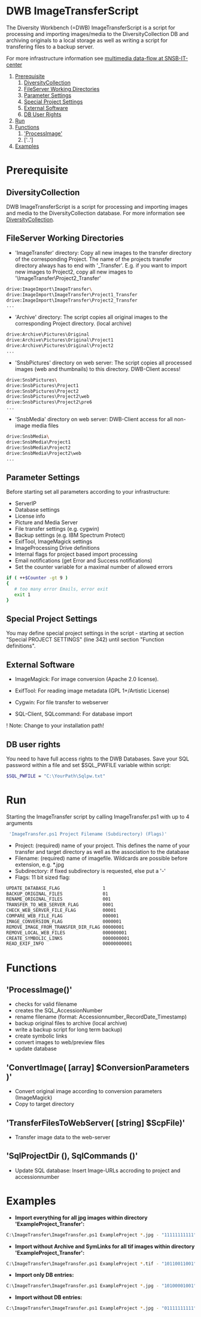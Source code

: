 # DWB ImageTransferScript 

The Diversity Workbench (=DWB) ImageTransferScript is a script for processing and importing images/media to the DiversityCollection DB and archiving originals to a local storage as well as writing a script for transfering files to a backup server.

For more infrastructure information see [multimedia data-flow at SNSB-IT-center](https://ides.snsb.info/wiki/Multimedia-Datenfluss_am_SNSB_IT-Zentrum)

1. [Prerequisite](#prerequisite)
    1. [DiversityCollection](#diversitycollection)
    1. [FileServer Working Directories](#fileserver-working-directories)
    1. [Parameter Settings](#parameter-settings)
    1. [Special Project Settings](#special-project-settings)
    1. [External Software](#external-software)
    1. [DB User Rights](#db-user-rights)
1. [Run](#run)
1. [Functions](#functions)
    1. ['ProcessImage'](#processImage)
    1. ['..']
1. [Examples](#examples)


# Prerequisite

## DiversityCollection
DWB ImageTransferScript is a script for processing and importing images and media to the DiversityCollection database. For more information see [DiversityCollection](https://diversityworkbench.net/Portal/DiversityCollection). 

## FileServer Working Directories

- 'ImageTransfer' directory: 
Copy all new images to the transfer directory of the corresponding Project. The name of the projects transfer directory always has to end with '_Transfer'. E.g. if you want to import new images to Project2, copy all new images to '\ImageTransfer\Project2_Transfer'

```sh
drive:ImageImport\ImageTransfer\
drive:ImageImport\ImageTransfer\Project1_Transfer
drive:ImageImport\ImageTransfer\Project2_Transfer
...
```

- 'Archive' directory: 
The script copies all original images to the corresponding Project directory. (local archive)
```sh
drive:Archive\Pictures\Original
drive:Archive\Pictures\Original\Project1
drive:Archive\Pictures\Original\Project2
...
```
- 'SnsbPictures' directory on web server: 
The script copies all processed images (web and thumbnails) to this directory. DWB-Client access!
```sh
drive:SnsbPictures\
drive:SnsbPictures\Project1
drive:SnsbPictures\Project2
drive:SnsbPictures\Project2\web
drive:SnsbPictures\Project2\pre6
...
```

- 'SnsbMedia' directory on web server: 
DWB-Client access for all non-image media files
```sh
drive:SnsbMedia\
drive:SnsbMedia\Project1
drive:SnsbMedia\Project2
drive:SnsbMedia\Project2\web
...
```
## Parameter Settings
Before starting set all parameters according to your infrastructure:
 * ServerIP
 * Database settings
 * License info
 * Picture and Media Server
 * File transfer settings (e.g. cygwin)
 * Backup settings (e.g. IBM Spectrum Protect)
 * ExifTool, ImageMagick settings
 * ImageProcessing Drive definitions
 * Internal flags for project based import processing
 * Email notifications (get Error and Success notifications)
 * Set the counter variable for a maximal number of allowed errors
 ```sh
 if ( ++$Counter -gt 9 )
{
	# too many error Emails, error exit
	exit 1
}
 ```  

## Special Project Settings
You may define special project settings in the script - starting at section "Special PROJECT SETTINGS" (line 342) until section "Function definitions".

## External Software

* ImageMagick:
For image conversion (Apache 2.0 license). 

* ExifTool:
For reading image metadata (GPL 1+/Artistic License)

* Cygwin:
For file transfer to webserver

* SQL-Client, SQLcommand: 
For database import

! Note: Change to your installation path!

## DB user rights
You need to have full access rights to the DWB Databases. Save your SQL password within a file and set $SQL_PWFILE variable within script:
```sh
$SQL_PWFILE = "C:\YourPath\Sqlpw.txt"

```
# Run

Starting the ImageTransfer script by calling ImageTransfer.ps1 with up to 4 arguments 
```sh
 'ImageTransfer.ps1 Project Filename (Subdirectory) (Flags)'
 ``` 
* Project: (required) name of your project. This defines the name of your transfer and target directory as well as the association to the database
* Filename: (required) name of imagefile. Wildcards are possible before extension, e.g. *.jpg
* Subdirectory: if fixed subdirectory is requested, else put a '-'
* Flags: 11 bit sized flag:
```sh
UPDATE_DATABASE_FLAG                1
BACKUP_ORIGINAL_FILES               01
RENAME_ORIGINAL_FILES               001
TRANSFER_TO_WEB_SERVER_FLAG         0001
CHECK_WEB_SERVER_FILE_FLAG          00001
COMPARE_WEB_FILE_FLAG               000001
IMAGE_CONVERSION_FLAG               0000001
REMOVE_IMAGE_FROM_TRANSFER_DIR_FLAG 00000001
REMOVE_LOCAL_WEB_FILES              000000001
CREATE_SYMBOLIC_LINKS               0000000001
READ_EXIF_INFO                      00000000001
```


# Functions

## 'ProcessImage()'

* checks for valid filename 
* creates the SQL_AccessionNumber 
* rename filename (format: Accessionnumber_RecordDate_Timestamp)
* backup original files to archive (local archive) 
* write a backup script for long term backup)
* create symbolic links 
* convert images to web/preview files
* update database
## 'ConvertImage( [array] $ConversionParameters )'
* Convert original image according to conversion parameters (ImageMagick) 
* Copy to target directory

## 'TransferFilesToWebServer( [string] $ScpFile)'
* Transfer image data to the web-server

## 'SqlProjectDir (), SqlCommands ()'
* Update SQL database: Insert Image-URLs accroding to project and accessionnumber  

# Examples

* __Import everything for all jpg images within directory 'ExampleProject_Transfer':__
```sh
C:\ImageTransfer\ImageTransfer.ps1 ExampleProject *.jpg - "11111111111"
```
* __Import without Archive and SymLinks for all tif images within directory 'ExampleProject_Transfer':__
```sh
C:\ImageTransfer\ImageTransfer.ps1 ExampleProject *.tif - "10110011001" 
```
* __Import only DB entries:__
```sh
C:\ImageTransfer\ImageTransfer.ps1 ExampleProject *.jpg - "10100001001"
```
* __Import without DB entries:__
```sh
C:\ImageTransfer\ImageTransfer.ps1 ExampleProject *.jpg - "01111111111"
```




